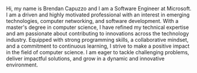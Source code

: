 Hi, my name is Brendan Capuzzo and I am a Software Engineer at Microsoft. I am a driven and highly motivated professional with an interest in emerging technologies, computer networking, and software development. With a master's degree in computer science, I have refined my technical expertise and am passionate about contributing to innovations across the technology industry. Equipped with strong programming skills, a collaborative mindset, and a commitment to continuous learning, I strive to make a positive impact in the field of computer science. I am eager to tackle challenging problems, deliver impactful solutions, and grow in a dynamic and innovative environment.

<!--
**bcapuzzo/bcapuzzo** is a ✨ _special_ ✨ repository because its `README.md` (this file) appears on your GitHub profile.

Here are some ideas to get you started:

- 🔭 I’m currently working on ...
- 🌱 I’m currently learning ...
- 👯 I’m looking to collaborate on ...
- 🤔 I’m looking for help with ...
- 💬 Ask me about ...
- 📫 How to reach me: ...
- 😄 Pronouns: ...
- ⚡ Fun fact: ...
-->
